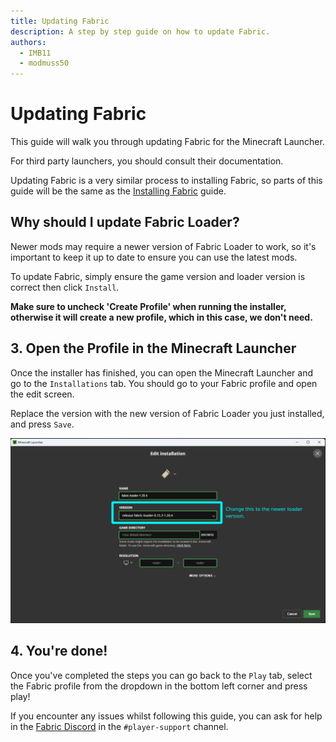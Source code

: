 ```yaml
---
title: Updating Fabric
description: A step by step guide on how to update Fabric.
authors:
  - IMB11
  - modmuss50
---
```


# Updating Fabric

This guide will walk you through updating Fabric for the Minecraft Launcher.

For third party launchers, you should consult their documentation.

Updating Fabric is a very similar process to installing Fabric, so parts of this guide will be the same as the [Installing Fabric](./installing-fabric.md) guide.

## Why should I update Fabric Loader?

Newer mods may require a newer version of Fabric Loader to work, so it's important to keep it up to date to ensure you can use the latest mods.

<!-- Include steps from installing guide, no need to repeat them. -->

<!--@include: ./installing-fabric.md{12,41}-->

To update Fabric, simply ensure the game version and loader version is correct then click `Install`.

**Make sure to uncheck 'Create Profile' when running the installer, otherwise it will create a new profile, which in this case, we don't need.**

## 3. Open the Profile in the Minecraft Launcher

Once the installer has finished, you can open the Minecraft Launcher and go to the `Installations` tab. You should go to your Fabric profile and open the edit screen.

Replace the version with the new version of Fabric Loader you just installed, and press `Save`.

![Updating Fabric Loader version in the Minecraft Launcher.](/assets/players/updating-fabric.png)

## 4. You're done!

Once you've completed the steps you can go back to the `Play` tab, select the Fabric profile from the dropdown in the bottom left corner and press play!

If you encounter any issues whilst following this guide, you can ask for help in the [Fabric Discord](https://discord.gg/v6v4pMv) in the `#player-support` channel.
